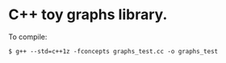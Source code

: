 # C++ toy graphs library.

To compile:
```shell
$ g++ --std=c++1z -fconcepts graphs_test.cc -o graphs_test 
```
